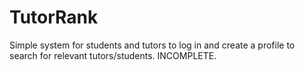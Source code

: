 # TutorRank

Simple system for students and tutors to log in and create a profile to search for relevant tutors/students. INCOMPLETE.
